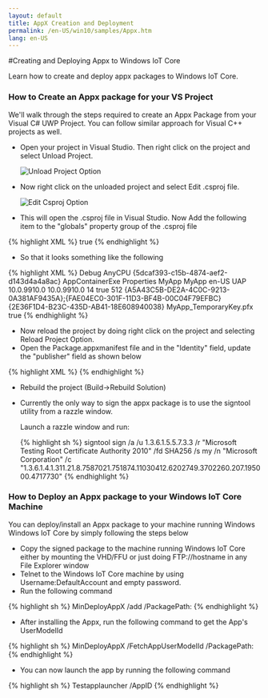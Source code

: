 ```yaml
---
layout: default
title: AppX Creation and Deployment
permalink: /en-US/win10/samples/Appx.htm
lang: en-US
---
```


#Creating and Deploying Appx to Windows IoT Core

Learn how to create and deploy appx packages to Windows IoT Core.

### How to Create an Appx package for your VS Project

We'll walk through the steps required to create an Appx Package from your Visual C# UWP Project. You can follow similar approach for Visual C++ projects as well.

* Open your project in Visual Studio. Then right click on the project and select Unload Project.

  ![Unload Project Option]({{site.baseurl}}/Resources/images/appx/unload_project_menu.png)

* Now right click on the unloaded project and select Edit <Project>.csproj file.

  ![Edit Csproj Option]({{site.baseurl}}/Resources/images/appx/edit_projectproj.png)

* This will open the <Project>.csproj file in Visual Studio. Now Add the following item to the "globals" property group of the .csproj file

{% highlight XML %}
<GenerateAppxPackageOnBuild>true</GenerateAppxPackageOnBuild>
{% endhighlight %}

* So that it looks something like the following

{% highlight XML %}
<PropertyGroup>
  <Configuration Condition=" '$(Configuration)' == '' ">Debug</Configuration>
  <Platform Condition=" '$(Platform)' == '' ">AnyCPU</Platform>
  <ProjectGuid>{5dcaf393-c15b-4874-aef2-d143d4a4a8ac}</ProjectGuid>
  <OutputType>AppContainerExe</OutputType>
  <AppDesignerFolder>Properties</AppDesignerFolder>
  <RootNamespace>MyApp</RootNamespace>
  <AssemblyName>MyApp</AssemblyName>
  <DefaultLanguage>en-US</DefaultLanguage>
  <TargetPlatformIdentifier>UAP</TargetPlatformIdentifier>
  <TargetPlatformVersion>10.0.9910.0</TargetPlatformVersion>
  <TargetPlatformMinVersion>10.0.9910.0</TargetPlatformMinVersion>
  <MinimumVisualStudioVersion>14</MinimumVisualStudioVersion>
  <EnableProjectNCompatibleProfile>true</EnableProjectNCompatibleProfile>
  <FileAlignment>512</FileAlignment>
  <ProjectTypeGuids>{A5A43C5B-DE2A-4C0C-9213-0A381AF9435A};{FAE04EC0-301F-11D3-BF4B-00C04F79EFBC}</ProjectTypeGuids>
  <DebugEngines>{2E36F1D4-B23C-435D-AB41-18E608940038}</DebugEngines>
  <PackageCertificateKeyFile>MyApp_TemporaryKey.pfx</PackageCertificateKeyFile>
  <GenerateAppxPackageOnBuild>true</GenerateAppxPackageOnBuild>
</PropertyGroup>
{% endhighlight %}

* Now reload the project by doing right click on the project and selecting Reload Project Option.
* Open the Package.appxmanifest file and in the "Identity" field, update the "publisher" field as shown below

{% highlight XML %}
<Identity
  Name="MyApp"
  Publisher="CN=Microsoft Corporation, O=Microsoft Corporation, L=Redmond, S=Washington, C=US"
  Version="1.0.0.0" />
{% endhighlight %}

* Rebuild the project (Build->Rebuild Solution)
* Currently the only way to sign the appx package is to use the signtool utility from a razzle window.

  Launch a razzle window and run:

  {% highlight sh %}
  signtool sign /a /u 1.3.6.1.5.5.7.3.3 /r "Microsoft Testing Root Certificate Authority 2010" /fd SHA256 /s my /n "Microsoft Corporation" /c "1.3.6.1.4.1.311.21.8.7587021.751874.11030412.6202749.3702260.207.195000.4717730" <AppxFilePath>
  {% endhighlight %}


### How to Deploy an Appx package to your Windows IoT Core Machine

You can deploy/install an Appx package to your machine running Windows Windows IoT Core by simply following the steps below

* Copy the signed package to the machine running Windows IoT Core either by mounting the VHD/FFU or just doing FTP://hostname in any File Explorer window
* Telnet to the Windows IoT Core machine by using Username:DefaultAccount and empty password.
* Run the following command


{% highlight sh %}
MinDeployAppX /add /PackagePath:<AppxFilePath>
{% endhighlight %}


* After installing the Appx, run the following command to get the App's UserModelId


{% highlight sh %}
MinDeployAppX /FetchAppUserModelId /PackagePath:<AppxFilePath>
{% endhighlight %}


* You can now launch the app by running the following command


{% highlight sh %}
Testapplauncher /AppID <AppUserModelID>
{% endhighlight %}
